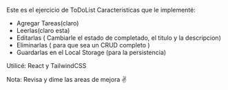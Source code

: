 Este es el ejercicio de ToDoList
Caracteristicas que le implementé:

- Agregar Tareas(claro)
- Leerlas(claro esta)
- Editarlas ( Cambiarle el estado de completado, el titulo y la descripcion)
- Eliminarlas ( para que sea un CRUD completo )
- Guardarlas en el Local Storage (para la persistencia)

Utilicé:
React y TailwindCSS

Nota: Revisa y dime las areas de mejora ✌️
